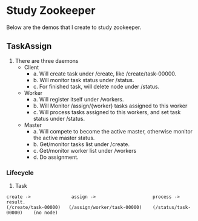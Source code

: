 # Study Zookeeper
Below are the demos that I create to study zookeeper.

## TaskAssign
1. There are three daemons
    + Client
        + a. Will create task under /create, like /create/task-00000.
        + b. Will monitor task status under /status.
        + c. For finished task, will delete node under /status.
    + Worker
        + a. Will register itself under /workers.
        + b. Will Monitor /assign/{worker} tasks assigned to this worker
        + c. Will process tasks assigned to this workers, and set task status under /status.
    + Master
        + a. Will compete to become the active master, otherwise monitor the active master status.
        + b. Get/monitor tasks list under /create.
        + c. Get/monitor worker list under /workers
        + d. Do assignment.
        
### Lifecycle 
1. Task
```
create ->               assign ->                     process ->              result.
(/create/task-00000)   (/assign/worker/task-00000)    (/status/task-00000)    (no node)
```
